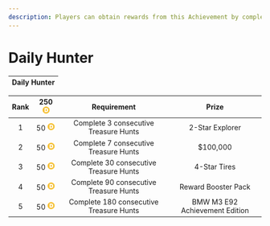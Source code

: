 ```yaml
---
description: Players can obtain rewards from this Achievement by completing its ranks.
---
```


# Daily Hunter

| Daily Hunter |
| :---: |


| Rank |  250 ![Icon Driver Points](../../../.gitbook/assets/icon_driver_points.webp) | Requirement | Prize |
| :---: | :---: | :---: | :---: |
| 1 | 50 ![Icon Driver Points](../../../.gitbook/assets/icon_driver_points.webp) | Complete 3 consecutive Treasure Hunts | 2-Star Explorer |
| 2 | 50 ![Icon Driver Points](../../../.gitbook/assets/icon_driver_points.webp) | Complete 7 consecutive Treasure Hunts | $100,000 |
| 3 | 50 ![Icon Driver Points](../../../.gitbook/assets/icon_driver_points.webp) | Complete 30 consecutive Treasure Hunts | 4-Star Tires |
| 4 | 50 ![Icon Driver Points](../../../.gitbook/assets/icon_driver_points.webp) | Complete 90 consecutive Treasure Hunts | Reward Booster Pack |
| 5 | 50 ![Icon Driver Points](../../../.gitbook/assets/icon_driver_points.webp) | Complete 180 consecutive Treasure Hunts |  BMW M3 E92 Achievement Edition |



